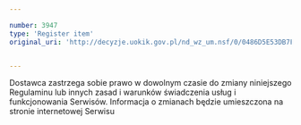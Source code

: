 ```yaml
---

number: 3947
type: 'Register item'
original_uri: 'http://decyzje.uokik.gov.pl/nd_wz_um.nsf/0/0486D5E53DB7FF07C1257AB1002E2943?OpenDocument'


---
```


Dostawca zastrzega sobie prawo w dowolnym czasie do zmiany niniejszego Regulaminu lub innych zasad i warunków świadczenia usług i funkcjonowania Serwisów. Informacja o zmianach będzie umieszczona na stronie internetowej Serwisu
